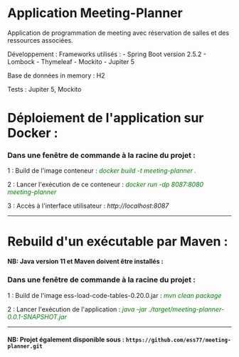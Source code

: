 # Application Meeting-Planner
Application de programmation de meeting avec réservation de salles et des ressources associées.

Développement : Frameworks utilisés :
    - Spring Boot version 2.5.2
    - Lombock
    - Thymeleaf
    - Mockito
    - Jupiter 5

Base de données in memory : H2

Tests  : Jupiter 5, Mockito


# Déploiement de l'application sur Docker :

### Dans une fenêtre de commande à la racine du projet :

1 : Build de l'image conteneur : 
    <font color="green"><i> docker build -t meeting-planner .</i></font>

2 : Lancer l'exécution de ce conteneur :
    <font color="green"><i>docker run  -dp 8087:8080 meeting-planner</i></font>

3 : Accès à l'interface utilisateur :
    <font><i>http://localhost:8087</i></font>

-----------------------------------------------------

# Rebuild d'un exécutable par Maven :

#### NB: Java version 11 et Maven doivent être installés :
### Dans une fenêtre de commande à la racine du projet :


1 : Build de l'image ess-load-code-tables-0.20.0.jar : 
    <font color="green"><i> mvn clean package</i></font>

2 : Lancer l'exécution de l'application :
    <font color="green"><i>java -jar ./target/meeting-planner-0.0.1-SNAPSHOT.jar</i></font>
    
---------------------------------------------------------

    
####  NB: Projet également disponible sous : `https://github.com/ess77/meeting-planner.git`
